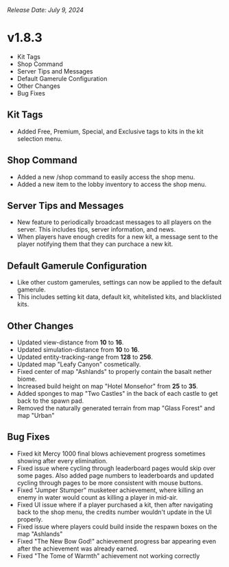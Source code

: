 _Release Date: July 9, 2024_

# v1.8.3
- Kit Tags
- Shop Command
- Server Tips and Messages
- Default Gamerule Configuration
- Other Changes
- Bug Fixes

## Kit Tags
- Added Free, Premium, Special, and Exclusive tags to kits in the kit selection menu.

## Shop Command
- Added a new /shop command to easily access the shop menu.
- Added a new item to the lobby inventory to access the shop menu.

## Server Tips and Messages
- New feature to periodically broadcast messages to all players on the server. This includes tips, server information, and news.
- When players have enough credits for a new kit, a message sent to the player notifying them that they can purchace a new kit.

## Default Gamerule Configuration
- Like other custom gamerules, settings can now be applied to the default gamerule.
- This includes setting kit data, default kit, whitelisted kits, and blacklisted kits.

## Other Changes
- Updated view-distance from **10** to **16**.
- Updated simulation-distance from **10** to **16**.
- Updated entity-tracking-range from **128** to **256**.
- Updated map "Leafy Canyon" cosmetically.
- Fixed center of map "Ashlands" to properly contain the basalt nether biome.
- Increased build height on map "Hotel Monseñor" from **25** to **35**.
- Added sponges to map "Two Castles" in the back of each castle to get back to the spawn pad.
- Removed the naturally generated terrain from map "Glass Forest" and map "Urban"

## Bug Fixes
- Fixed kit Mercy 1000 final blows achievement progress sometimes showing after every elimination.
- Fixed issue where cycling through leaderboard pages would skip over some pages. Also added page numbers to leaderboards and updated cycling through pages to be more consistent with mouse buttons.
- Fixed "Jumper Stumper" musketeer achievement, where killing an enemy in water would count as killing a player in mid-air.
- Fixed UI issue where if a player purchased a kit, then after navigating back to the shop menu, the credits number wouldn't update in the UI properly.
- Fixed issue where players could build inside the respawn boxes on the map "Ashlands"
- Fixed "The New Bow God!" achievement progress bar appearing even after the achievement was already earned.
- Fixed "The Tome of Warmth" achievement not working correctly 